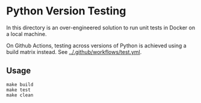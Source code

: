 # Python Version Testing

In this directory is an over-engineered solution to run unit tests in Docker on a local machine.

On Github Actions, testing across versions of Python is achieved
using a build matrix instead.
See [../.github/workflows/test.yml](../.github/workflows/test.yml).

## Usage

```shell
make build
make test
make clean
```
